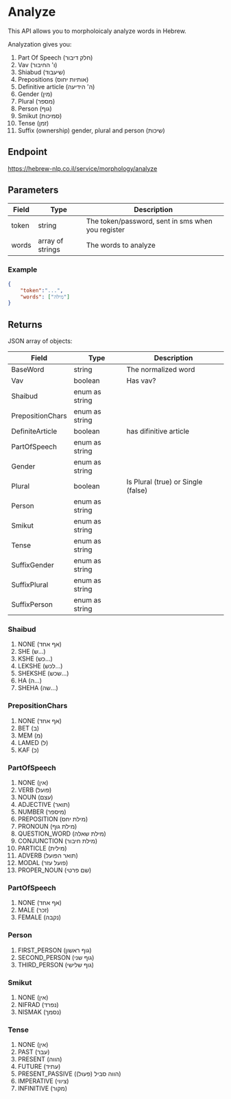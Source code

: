 # Analyze

This API allows you to morpholoicaly analyze words in Hebrew. 

Analyzation gives you:
1. Part Of Speech (חלק דיבור)
2. Vav (ו' החיבור)
3. Shiabud (שיעבוד)
4. Prepositions (אותיות יחוס) 
5. Definitive article (ה' הידיעה)
6. Gender (מין)
7. Plural (מספר)
8. Person (גוף)
9. Smikut (סמיכות)
10. Tense (זמן)
11. Suffix (ownership) gender, plural and person (שיכות)

## Endpoint
https://hebrew-nlp.co.il/service/morphology/analyze

## Parameters
Field | Type | Description
------|------|-------------
token | string | The token/password, sent in sms when you register
words | array of strings | The words to analyze

### Example
```json
{
	"token":"...",
	"words": ["מילה"]
}
```

## Returns
JSON array of objects:

Field | Type | Description
------|------|-------------
BaseWord | string | The normalized word
Vav | boolean | Has vav?
Shaibud | enum as string |
PrepositionChars | enum as string | 
DefiniteArticle | boolean | has difinitive article
PartOfSpeech | enum as string | 
Gender | enum as string | 
Plural | boolean | Is Plural (true) or Single (false)
Person | enum as string | 
Smikut | enum as string | 
Tense | enum as string | 
SuffixGender | enum as string | 
SuffixPlural | enum as string | 
SuffixPerson |  enum as string | 

### Shaibud
1. NONE (אף אחד)
2. SHE (ש...)
3. KSHE (כש...)
4. LEKSHE (לכש...)
5. SHEKSHE (שכש...)
6. HA (ה...)
7. SHEHA (שה...)

### PrepositionChars
1. NONE (אף אחד)
2. BET (ב)
3. MEM (מ)
4. LAMED (ל)
5. KAF (כ)

### PartOfSpeech
1. NONE (אין)
2. VERB (פועל)
3. NOUN (עצם)
4. ADJECTIVE (תואר)
5. NUMBER (מיספר)
6. PREPOSITION (מילת יחס)
7. PRONOUN (מילת גוף)
8. QUESTION_WORD (מילת שאלה)
9. CONJUNCTION (מילת חיבור)
10. PARTICLE (מילית)
11. ADVERB (תואר הפועל)
12. MODAL (פועל עזר)
13. PROPER_NOUN (שם פרטי)

### PartOfSpeech
1. NONE (אף אחד)
2. MALE (זכר)
3. FEMALE (נקבה)

### Person
1. FIRST_PERSON (גוף ראשון)
2. SECOND_PERSON (גוף שני)
3. THIRD_PERSON (גוף שלישי)

### Smikut
1. NONE (אין)
2. NIFRAD (נפרד)
3. NISMAK (נסמך)

### Tense
1. NONE (אין)
2. PAST  (עבר)
3. PRESENT (הווה)
4. FUTURE (עתיד)
5. PRESENT_PASSIVE (הווה סביל (פעול))
6. IMPERATIVE (ציווי)
7. INFINITIVE (מקור)